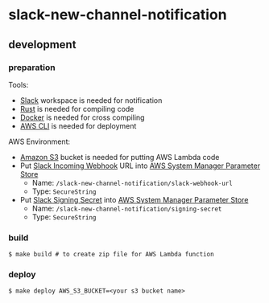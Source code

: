 # slack-new-channel-notification

## development

### preparation

Tools:
* [Slack](https://slack.com/) workspace is needed for notification
* [Rust](https://www.rust-lang.org/) is needed for compiling code
* [Docker](https://www.docker.com/) is needed for cross compiling
* [AWS CLI](https://aws.amazon.com/cli/) is needed for deployment

AWS Environment:
* [Amazon S3](https://aws.amazon.com/s3/) bucket is needed for putting AWS Lambda code
* Put [Slack Incoming Webhook](https://api.slack.com/incoming-webhooks) URL into [AWS System Manager Parameter Store](https://docs.aws.amazon.com/systems-manager/latest/userguide/systems-manager-paramstore.html)
    * Name: `/slack-new-channel-notification/slack-webhook-url`
    * Type: `SecureString`
* Put [Slack Signing Secret](https://api.slack.com/docs/verifying-requests-from-slack) into [AWS System Manager Parameter Store](https://docs.aws.amazon.com/systems-manager/latest/userguide/systems-manager-paramstore.html)
    * Name: `/slack-new-channel-notification/signing-secret`
    * Type: `SecureString`

### build

```
$ make build # to create zip file for AWS Lambda function
```

### deploy

```
$ make deploy AWS_S3_BUCKET=<your s3 bucket name>
```
